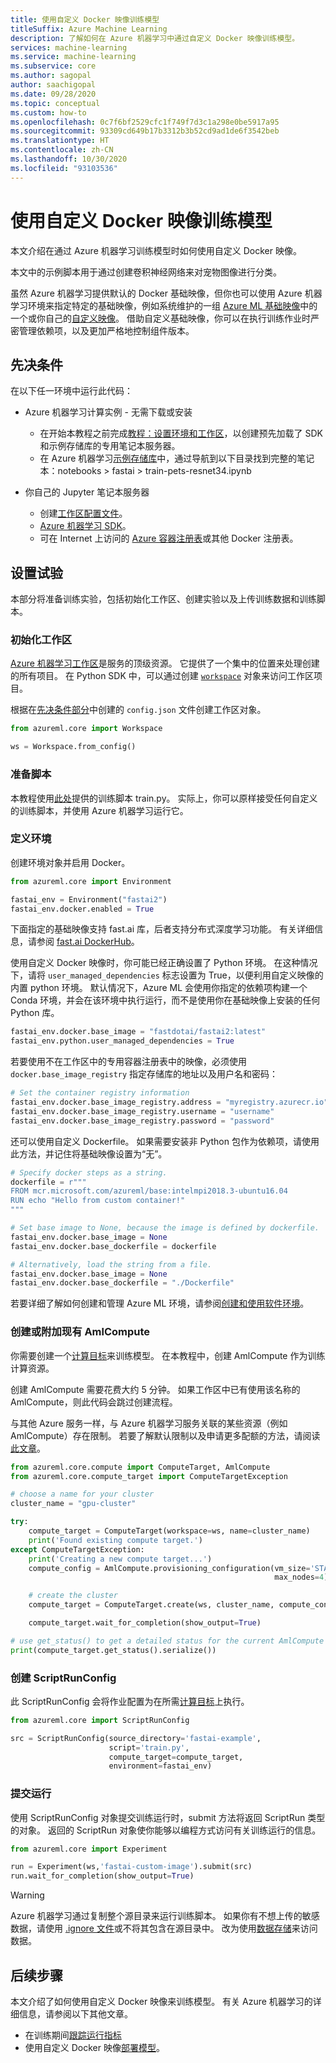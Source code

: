 ```yaml
---
title: 使用自定义 Docker 映像训练模型
titleSuffix: Azure Machine Learning
description: 了解如何在 Azure 机器学习中通过自定义 Docker 映像训练模型。
services: machine-learning
ms.service: machine-learning
ms.subservice: core
ms.author: sagopal
author: saachigopal
ms.date: 09/28/2020
ms.topic: conceptual
ms.custom: how-to
ms.openlocfilehash: 0c7f6bf2529cfc1f749f7d3c1a298e0be5917a95
ms.sourcegitcommit: 93309cd649b17b3312b3b52cd9ad1de6f3542beb
ms.translationtype: HT
ms.contentlocale: zh-CN
ms.lasthandoff: 10/30/2020
ms.locfileid: "93103536"
---
```

# <a name="train-a-model-using-a-custom-docker-image"></a>使用自定义 Docker 映像训练模型

本文介绍在通过 Azure 机器学习训练模型时如何使用自定义 Docker 映像。 

本文中的示例脚本用于通过创建卷积神经网络来对宠物图像进行分类。 

虽然 Azure 机器学习提供默认的 Docker 基础映像，但你也可以使用 Azure 机器学习环境来指定特定的基础映像，例如系统维护的一组 [Azure ML 基础映像](https://github.com/Azure/AzureML-Containers)中的一个或你自己的[自定义映像](how-to-deploy-custom-docker-image.md#create-a-custom-base-image)。 借助自定义基础映像，你可以在执行训练作业时严密管理依赖项，以及更加严格地控制组件版本。 

## <a name="prerequisites"></a>先决条件 
在以下任一环境中运行此代码：
* Azure 机器学习计算实例 - 无需下载或安装
    * 在开始本教程之前完成[教程：设置环境和工作区](tutorial-1st-experiment-sdk-setup.md)，以创建预先加载了 SDK 和示例存储库的专用笔记本服务器。
    * 在 Azure 机器学习[示例存储库](https://github.com/Azure/azureml-examples)中，通过导航到以下目录找到完整的笔记本：notebooks > fastai > train-pets-resnet34.ipynb 

* 你自己的 Jupyter 笔记本服务器
    * 创建[工作区配置文件](how-to-configure-environment.md#workspace)。
    * [Azure 机器学习 SDK](https://docs.microsoft.com/python/api/overview/azure/ml/install?view=azure-ml-py&preserve-view=true)。 
    * 可在 Internet 上访问的 [Azure 容器注册表](/container-registry)或其他 Docker 注册表。

## <a name="set-up-the-experiment"></a>设置试验 
本部分将准备训练实验，包括初始化工作区、创建实验以及上传训练数据和训练脚本。

### <a name="initialize-a-workspace"></a>初始化工作区
[Azure 机器学习工作区](concept-workspace.md)是服务的顶级资源。 它提供了一个集中的位置来处理创建的所有项目。 在 Python SDK 中，可以通过创建 [`workspace`](https://docs.microsoft.com/python/api/azureml-core/azureml.core.workspace.workspace?view=azure-ml-py&preserve-view=true) 对象来访问工作区项目。

根据在[先决条件部分](#prerequisites)中创建的 `config.json` 文件创建工作区对象。

```Python
from azureml.core import Workspace

ws = Workspace.from_config()
```

### <a name="prepare-scripts"></a>准备脚本
本教程使用[此处](https://github.com/Azure/azureml-examples/blob/main/code/models/fastai/pets-resnet34/train.py)提供的训练脚本 train.py。 实际上，你可以原样接受任何自定义的训练脚本，并使用 Azure 机器学习运行它。

### <a name="define-your-environment"></a>定义环境
创建环境对象并启用 Docker。 

```python
from azureml.core import Environment

fastai_env = Environment("fastai2")
fastai_env.docker.enabled = True
```

下面指定的基础映像支持 fast.ai 库，后者支持分布式深度学习功能。 有关详细信息，请参阅 [fast.ai DockerHub](https://hub.docker.com/u/fastdotai)。 

使用自定义 Docker 映像时，你可能已经正确设置了 Python 环境。 在这种情况下，请将 `user_managed_dependencies` 标志设置为 True，以便利用自定义映像的内置 python 环境。 默认情况下，Azure ML 会使用你指定的依赖项构建一个 Conda 环境，并会在该环境中执行运行，而不是使用你在基础映像上安装的任何 Python 库。

```python
fastai_env.docker.base_image = "fastdotai/fastai2:latest"
fastai_env.python.user_managed_dependencies = True
```

若要使用不在工作区中的专用容器注册表中的映像，必须使用 `docker.base_image_registry` 指定存储库的地址以及用户名和密码：

```python
# Set the container registry information
fastai_env.docker.base_image_registry.address = "myregistry.azurecr.io"
fastai_env.docker.base_image_registry.username = "username"
fastai_env.docker.base_image_registry.password = "password"
```

还可以使用自定义 Dockerfile。 如果需要安装非 Python 包作为依赖项，请使用此方法，并记住将基础映像设置为“无”。

```python 
# Specify docker steps as a string. 
dockerfile = r"""
FROM mcr.microsoft.com/azureml/base:intelmpi2018.3-ubuntu16.04
RUN echo "Hello from custom container!"
"""

# Set base image to None, because the image is defined by dockerfile.
fastai_env.docker.base_image = None
fastai_env.docker.base_dockerfile = dockerfile

# Alternatively, load the string from a file.
fastai_env.docker.base_image = None
fastai_env.docker.base_dockerfile = "./Dockerfile"
```

若要详细了解如何创建和管理 Azure ML 环境，请参阅[创建和使用软件环境](how-to-use-environments.md)。 

### <a name="create-or-attach-existing-amlcompute"></a>创建或附加现有 AmlCompute
你需要创建一个[计算目标](concept-azure-machine-learning-architecture.md#compute-targets)来训练模型。 在本教程中，创建 AmlCompute 作为训练计算资源。

创建 AmlCompute 需要花费大约 5 分钟。 如果工作区中已有使用该名称的 AmlCompute，则此代码会跳过创建流程。

与其他 Azure 服务一样，与 Azure 机器学习服务关联的某些资源（例如 AmlCompute）存在限制。 若要了解默认限制以及申请更多配额的方法，请阅读[此文章](how-to-manage-quotas.md)。 

```python
from azureml.core.compute import ComputeTarget, AmlCompute
from azureml.core.compute_target import ComputeTargetException

# choose a name for your cluster
cluster_name = "gpu-cluster"

try:
    compute_target = ComputeTarget(workspace=ws, name=cluster_name)
    print('Found existing compute target.')
except ComputeTargetException:
    print('Creating a new compute target...')
    compute_config = AmlCompute.provisioning_configuration(vm_size='STANDARD_NC6',
                                                           max_nodes=4)

    # create the cluster
    compute_target = ComputeTarget.create(ws, cluster_name, compute_config)

    compute_target.wait_for_completion(show_output=True)

# use get_status() to get a detailed status for the current AmlCompute
print(compute_target.get_status().serialize())
```

### <a name="create-a-scriptrunconfig"></a>创建 ScriptRunConfig
此 ScriptRunConfig 会将作业配置为在所需[计算目标](how-to-set-up-training-targets.md)上执行。

```python
from azureml.core import ScriptRunConfig

src = ScriptRunConfig(source_directory='fastai-example',
                      script='train.py',
                      compute_target=compute_target,
                      environment=fastai_env)
```

### <a name="submit-your-run"></a>提交运行
使用 ScriptRunConfig 对象提交训练运行时，submit 方法将返回 ScriptRun 类型的对象。 返回的 ScriptRun 对象使你能够以编程方式访问有关训练运行的信息。 

```python
from azureml.core import Experiment

run = Experiment(ws,'fastai-custom-image').submit(src)
run.wait_for_completion(show_output=True)
```

> [!WARNING]
> Azure 机器学习通过复制整个源目录来运行训练脚本。 如果你有不想上传的敏感数据，请使用 [.ignore 文件](how-to-save-write-experiment-files.md#storage-limits-of-experiment-snapshots)或不将其包含在源目录中。 改为使用[数据存储](https://docs.microsoft.com/python/api/azureml-core/azureml.data?view=azure-ml-py&preserve-view=true)来访问数据。

## <a name="next-steps"></a>后续步骤
本文介绍了如何使用自定义 Docker 映像来训练模型。 有关 Azure 机器学习的详细信息，请参阅以下其他文章。
* 在训练期间[跟踪运行指标](how-to-track-experiments.md)
* 使用自定义 Docker 映像[部署模型](how-to-deploy-custom-docker-image.md)。
